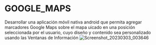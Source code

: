 # GOOGLE_MAPS
Desarrollar una aplicación móvil nativa android que permita agregar marcadores Google Maps sobre el mapa uicado en una posición seleccionada por el usuario, cuyo diseño y contenido sea personalizado usando las Ventanas de Información 
![Screenshot_20230303_003646](https://user-images.githubusercontent.com/118844341/222641025-724cf77b-f9e2-43f1-b10e-922c201fce07.png)
